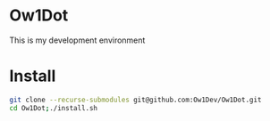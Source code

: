 # Ow1Dot
This is my development environment

# Install
```sh
git clone --recurse-submodules git@github.com:Ow1Dev/Ow1Dot.git
cd Ow1Dot;./install.sh
```
